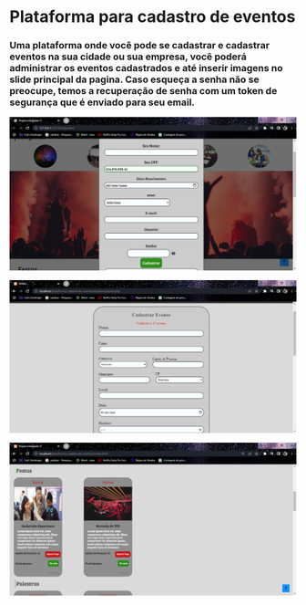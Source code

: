 # Plataforma para cadastro de eventos #

### Uma plataforma onde você pode se cadastrar e cadastrar eventos na sua cidade ou sua empresa, você poderá administrar os eventos cadastrados e até inserir imagens no slide principal da pagina. Caso esqueça a senha não se preocupe, temos a recuperação de senha com um token de segurança que é enviado para seu email. ###


![Imagem da aplicação](https://github.com/M4riotto/plataforma-cadastrode-eventos/blob/main/img_readme/cadastro.png)

![Imagem da aplicação](https://github.com/M4riotto/plataforma-cadastrode-eventos/blob/main/img_readme/cadastro-evento.png)

![Imagem da aplicação](https://github.com/M4riotto/plataforma-cadastrode-eventos/blob/main/img_readme/home.png)